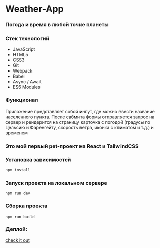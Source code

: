 # Weather-App

### Погода и время в любой точке планеты

### Стек технологий
- JavaScript
- HTML5
- CSS3
- Git
- Webpack
- Babel
- Async / Await
- ES6 Modules

### Функционал
<p>Приложение представляет собой инпут, где можно ввести название населенного пункта. После сабмита формы отправляется запрос на сервер
и рендерится на страницу карточка с погодой (градусы по Цельсию и Фаренгейту, скорость ветра, иконка с климатом и т.д.) и временем</p>

### Это мой первый pet-проект на React и TailwindCSS

### Установка зависимостей
`npm install`

### Запуск проекта на локальном сервере
`npm run dev`

### Сборка проекта
`npm run build`

### Деплой: 
[check it out](https://danieledefoe.github.io/Weather-App/dist/)
